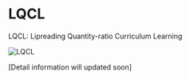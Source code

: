 # LQCL
LQCL: Lipreading Quantity-ratio Curriculum Learning

![LQCL](https://github.com/user-attachments/assets/9f7a5a81-25fe-4bf7-8e02-1470ecfae98a)

[Detail information will updated soon]
